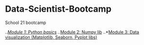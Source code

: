 # Data-Scientist-Bootcamp

School 21 bootcamp

..*[Module 1: Python basics](https://www.google.com)
..*[Module 2: Numpy lib](https://www.google.com)
..*[Module 3: Data visualization (Matplotlib, Seaborn, Pyplot libs)](https://www.google.com)
